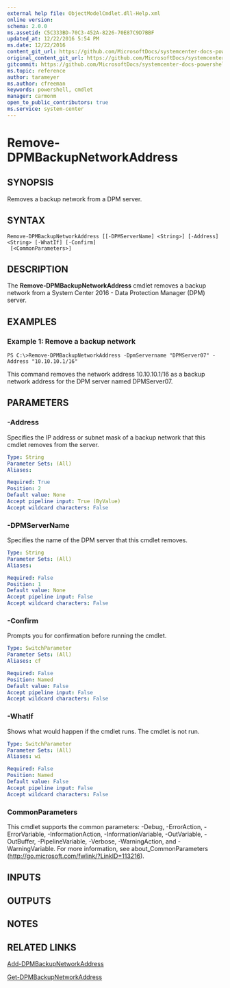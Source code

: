 ```yaml
---
external help file: ObjectModelCmdlet.dll-Help.xml
online version: 
schema: 2.0.0
ms.assetid: C5C333BD-70C3-452A-8226-70E87C9D7BBF
updated_at: 12/22/2016 5:54 PM
ms.date: 12/22/2016
content_git_url: https://github.com/MicrosoftDocs/systemcenter-docs-powershell/blob/master/systemcenter-cmdlets/SystemCenter2016/DataProtectionManager/vlatest/Remove-DPMBackupNetworkAddress.md
original_content_git_url: https://github.com/MicrosoftDocs/systemcenter-docs-powershell/blob/master/systemcenter-cmdlets/SystemCenter2016/DataProtectionManager/vlatest/Remove-DPMBackupNetworkAddress.md
gitcommit: https://github.com/MicrosoftDocs/systemcenter-docs-powershell/blob/17c3a51bd892aad46c731d9f381f0704b4815004/systemcenter-cmdlets/SystemCenter2016/DataProtectionManager/vlatest/Remove-DPMBackupNetworkAddress.md
ms.topic: reference
author: tarameyer
ms.author: cfreeman
keywords: powershell, cmdlet
manager: carmonm
open_to_public_contributors: true
ms.service: system-center
---
```


# Remove-DPMBackupNetworkAddress

## SYNOPSIS
Removes a backup network from a DPM server.

## SYNTAX

```
Remove-DPMBackupNetworkAddress [[-DPMServerName] <String>] [-Address] <String> [-WhatIf] [-Confirm]
 [<CommonParameters>]
```

## DESCRIPTION
The **Remove-DPMBackupNetworkAddress** cmdlet removes a backup network from a System Center 2016 - Data Protection Manager (DPM) server.

## EXAMPLES

### Example 1: Remove a backup network
```
PS C:\>Remove-DPMBackupNetworkAddress -DpmServername "DPMServer07" -Address "10.10.10.1/16"
```

This command removes the network address 10.10.10.1/16 as a backup network address for the DPM server named DPMServer07.

## PARAMETERS

### -Address
Specifies the IP address or subnet mask of a backup network that this cmdlet removes from the server.

```yaml
Type: String
Parameter Sets: (All)
Aliases: 

Required: True
Position: 2
Default value: None
Accept pipeline input: True (ByValue)
Accept wildcard characters: False
```

### -DPMServerName
Specifies the name of the DPM server that this cmdlet removes.

```yaml
Type: String
Parameter Sets: (All)
Aliases: 

Required: False
Position: 1
Default value: None
Accept pipeline input: False
Accept wildcard characters: False
```

### -Confirm
Prompts you for confirmation before running the cmdlet.

```yaml
Type: SwitchParameter
Parameter Sets: (All)
Aliases: cf

Required: False
Position: Named
Default value: False
Accept pipeline input: False
Accept wildcard characters: False
```

### -WhatIf
Shows what would happen if the cmdlet runs.
The cmdlet is not run.

```yaml
Type: SwitchParameter
Parameter Sets: (All)
Aliases: wi

Required: False
Position: Named
Default value: False
Accept pipeline input: False
Accept wildcard characters: False
```

### CommonParameters
This cmdlet supports the common parameters: -Debug, -ErrorAction, -ErrorVariable, -InformationAction, -InformationVariable, -OutVariable, -OutBuffer, -PipelineVariable, -Verbose, -WarningAction, and -WarningVariable. For more information, see about_CommonParameters (http://go.microsoft.com/fwlink/?LinkID=113216).

## INPUTS

## OUTPUTS

## NOTES

## RELATED LINKS

[Add-DPMBackupNetworkAddress](xref:SystemCenter2016/DataProtectionManager/vlatest/Add-DPMBackupNetworkAddress.md)

[Get-DPMBackupNetworkAddress](xref:SystemCenter2016/DataProtectionManager/vlatest/Get-DPMBackupNetworkAddress.md)

